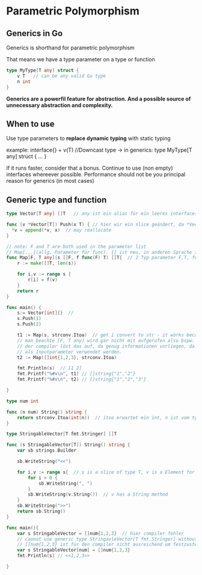 # Parametric Polymorphism

## Generics in Go

Generics is shorthand for parametric polymorphism

That means we have a type parameter on a type or function

```go
type MyType[T any] struct {
    v T   // can be any valid Go type
    n int
}
```

**Generics are a powerfil feature for abstraction. And a possible source of unnecessary abstraction and complexity.**

## When to use

Use type parameters to **replace dynamic typing** with static typing

example: 
 interface{} + v(T) //Downcast type -> in generics: type MyType[T any] struct { ... }

If it runs faster, consider that a bonus. Continue to use (non empty) interfaces whereever possible. Performance should not be you principal reason for generics (in most cases)

## Generic type and function

```go
type Vector[T any] []T   // any ist ein alias für ein leeres interface{}

func (v *Vector[T]) Push(x T) { // hier wir ein slice geändert, da *Vector wichtig, ansonsten wäre es eine Kopie
  *v = append(*v, x)  // may reallocate
}

// note: F and T are both used in the parameter list
// Map[...](allg. Parameter für func). [] ist neu, in anderen Sprache ist das < >
func Map[F, T any](s []F, f func(F) T) []T{  // 2 Typ parameter F,T, funktion mit zwei Übergabeparametern: s(lice) []F und eine function von Typ F und konvertiert das nach T) , Rückgabe ein Slice vom Typ []T
    r := make([]T, len(s))

    for i,v := range s {
        r[i] = f(v)
    }
    return r
}

func main() {
    s:= Vector[int]{}  // 
    s.Push(1)
    s.Push(2)

    t1 := Map(s, strconv.Itoa)  // get i convert to str - it works becaus Itoa produce no err 
    // man beachte [F, T any] wird gar nicht mit aufgerufen also bspw. Map[int,string](...)
    // der compiler löst das auf, da genug informationen vorliegen, da sowohl F und T in (...) 
    // als Inputparameter verwendet werden.
    t2 := Map([]int{1,2,3}, strconv.Itoa)

    fmt.Println(s)  // [1 2]  
    fmt.Printf("%#v\n", t1) // []string{"1","2"}
    fmt.Printf("%#v\n", t2) // []string{"1","2","3"}

}
```

```go
type num int

func (n num) String() string {
    return strconv.Itoa(int(n))  // itoa erwartet ein int, n ist vom typ num, daher typecast notwendig  
}

type StringableVector[T fmt.Stringer] []T

func (s StringableVector[T]) String() string {
    var sb strings.Builder

    sb.WriteString("<<")

    for i,v := range s{  // s is a slice of type T, v is a Element for Type T
        for i > 0 {
            sb.WriteString(", ")
        }
        sb.WriteString(v.String())  // v has a String method
    }
    sb.WriteString(">>")
    return sb.String()
}

func main(){
    var s StringableVector = []num{1,2,3}  // hier compiler fehler
    // cannot use generic type StringavleVector[T fmt.Stringer] without instantiation
    // []num{1,2,3} ist für den compiler nicht ausreichend um festzustellen, das es sich um ein StringavleVector[num] handelt, daher
    var s StringableVector[num] = []num{1,2,3}
    fmt.Println(s) // <<1,2,3>>

}
```





